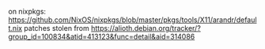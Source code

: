 on nixpkgs: https://github.com/NixOS/nixpkgs/blob/master/pkgs/tools/X11/arandr/default.nix
patches stolen from https://alioth.debian.org/tracker/?group_id=100834&atid=413123&func=detail&aid=314086
